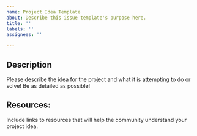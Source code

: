 ```yaml
---
name: Project Idea Template
about: Describe this issue template's purpose here.
title: ''
labels: ''
assignees: ''

---
```


## Description 

Please describe the idea for the project and what it is attempting to do or solve! 
Be as detailed as possible! 

## Resources:
Include links to resources that will help the community understand your project idea.
